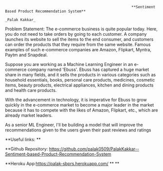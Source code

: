                                                               **Sentiment Based Product Recommendation System**
                                                                            _Palak Kakkar_
Problem Statement:
The e-commerce business is quite popular today. Here, you do not need to take orders by going to each customer. A company launches its website to sell the items to the end consumer, and customers can order the products that they require from the same website. Famous examples of such e-commerce companies are Amazon, Flipkart, Myntra, Paytm and Snapdeal.

Suppose you are working as a Machine Learning Engineer in an e-commerce company named 'Ebuss'. Ebuss has captured a huge market share in many fields, and it sells the products in various categories such as household essentials, books, personal care products, medicines, cosmetic items, beauty products, electrical appliances, kitchen and dining products and health care products.
 
With the advancement in technology, it is imperative for Ebuss to grow quickly in the e-commerce market to become a major leader in the market because it has to compete with the likes of Amazon, Flipkart, etc., which are already market leaders.
 
As a senior ML Engineer, I'll be building a model that will improve the recommendations given to the users given their past reviews and ratings

**Useful links: **

**Github Repository: https://github.com/palak0509/PalakKakkar--Sentiment-based-Product-Recommendation-System

**Heroku App:https://palak-sbprs.herokuapp.com/ **
**
